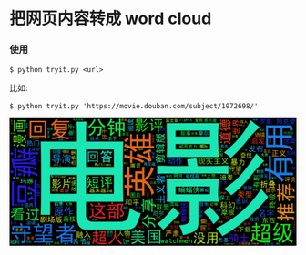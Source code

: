 # 把网页内容转成 word cloud

### 使用

	$ python tryit.py <url>

比如:

	$ python tryit.py 'https://movie.douban.com/subject/1972698/'

![example.png](example.png)
